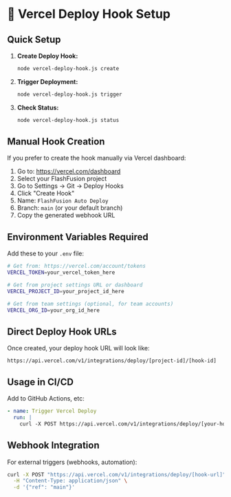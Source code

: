 # 🚀 Vercel Deploy Hook Setup

## Quick Setup

1. **Create Deploy Hook:**
   ```bash
   node vercel-deploy-hook.js create
   ```

2. **Trigger Deployment:**
   ```bash
   node vercel-deploy-hook.js trigger
   ```

3. **Check Status:**
   ```bash
   node vercel-deploy-hook.js status
   ```

## Manual Hook Creation

If you prefer to create the hook manually via Vercel dashboard:

1. Go to: https://vercel.com/dashboard
2. Select your FlashFusion project
3. Go to Settings → Git → Deploy Hooks
4. Click "Create Hook"
5. Name: `FlashFusion Auto Deploy`
6. Branch: `main` (or your default branch)
7. Copy the generated webhook URL

## Environment Variables Required

Add these to your `.env` file:

```bash
# Get from: https://vercel.com/account/tokens
VERCEL_TOKEN=your_vercel_token_here

# Get from project settings URL or dashboard
VERCEL_PROJECT_ID=your_project_id_here

# Get from team settings (optional, for team accounts)
VERCEL_ORG_ID=your_org_id_here
```

## Direct Deploy Hook URLs

Once created, your deploy hook URL will look like:
```
https://api.vercel.com/v1/integrations/deploy/[project-id]/[hook-id]
```

## Usage in CI/CD

Add to GitHub Actions, etc:
```yaml
- name: Trigger Vercel Deploy
  run: |
    curl -X POST https://api.vercel.com/v1/integrations/deploy/[your-hook-url]
```

## Webhook Integration

For external triggers (webhooks, automation):
```bash
curl -X POST "https://api.vercel.com/v1/integrations/deploy/[hook-url]" \
  -H "Content-Type: application/json" \
  -d '{"ref": "main"}'
```